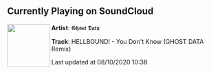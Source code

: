 ## Currently Playing on SoundCloud

[<img align="left" width="100" src="https://i1.sndcdn.com/artworks-KMDOBsHyxzJgu1o1-9xj2mw-t50x50.jpg">](https://soundcloud.com/ghost_data/hellbound-you-dont-know-ghost-data-remix)

**Artist**: 𝕲𝖍𝖔𝖘𝖙 𝕯𝖆𝖙𝖆 

**Track**: HELLBOUND! - You Don't Know (GHOST DATA Remix)

Last updated at 08/10/2020 10:38
